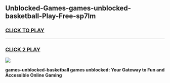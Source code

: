 
## Unblocked-Games-games-unblocked-basketball-Play-Free-sp7lm
<h3>
<a href="https://premium76.site?title=games-unblocked-basketball&ref=09A">CLICK TO PLAY</a></h3>
<hr>

<h3>
<a href="https://premium76.site?title=games-unblocked-basketball&ref=09A">CLICK 2 PLAY</a>
  
</h3>

<a href="https://premium76.site?title=games-unblocked-basketball&ref=09A"><img src="https://clearcache.store/games.png"></a>


**games-unblocked-basketball games unblocked: Your Gateway to Fun and Accessible Online Gaming**
